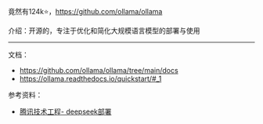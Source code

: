 
竟然有124k⭐️，https://github.com/ollama/ollama

介绍：开源的，专注于优化和简化大规模语言模型的部署与使用



----------

文档：
- https://github.com/ollama/ollama/tree/main/docs
- https://ollama.readthedocs.io/quickstart/#_1

参考资料：
- [腾讯技术工程- deepseek部署](https://mp.weixin.qq.com/s/SPEvYTmTBxhoEkJqm1yPmw)